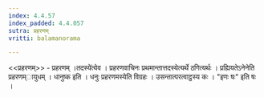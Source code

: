 ```yaml
---
index: 4.4.57
index_padded: 4.4.057
sutra: प्रहरणम्
vritti: balamanorama

---
```

<<प्रहरणम्>> - प्रहरणम् ।तदस्ये॑त्येव । प्रहरणवाचिनः प्रथमान्तात्तदस्येत्यर्थे ठगित्यर्थः । प्रह्यियतेऽनेनेति प्रहरणम्ायुधम् । धानुष्क इति । धनुः प्रहरणमस्येति विग्रहः । उसन्तात्परत्वाट्ठस्य कः । "इणः षः" इति षः ।